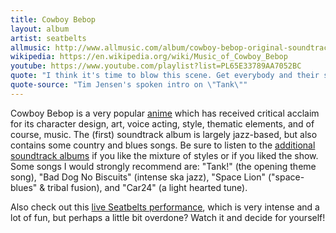 ```yaml
---
title: Cowboy Bebop
layout: album
artist: seatbelts
allmusic: http://www.allmusic.com/album/cowboy-bebop-original-soundtrack-mw0000984943
wikipedia: https://en.wikipedia.org/wiki/Music_of_Cowboy_Bebop
youtube: https://www.youtube.com/playlist?list=PL65E33789AA7052BC
quote: "I think it's time to blow this scene. Get everybody and their stuff together. Okay, three, two, one let's jam!"
quote-source: "Tim Jensen's spoken intro on \"Tank\""
---
```


Cowboy Bebop is a very popular [anime](https://en.wikipedia.org/wiki/Cowboy_Bebop) which has received critical acclaim for its character design, art, voice acting, style, thematic elements, and of course, music. The (first) soundtrack album is largely jazz-based, but also contains some country and blues songs. Be sure to listen to the [additional soundtrack albums](https://en.wikipedia.org/wiki/Music_of_Cowboy_Bebop) if you like the mixture of styles or if you liked the show. Some songs I would strongly recommend are: "Tank!" (the opening theme song), "Bad Dog No Biscuits" (intense ska jazz), "Space Lion" ("space-blues" &amp; tribal fusion), and "Car24" (a light hearted tune).

Also check out this [live Seatbelts performance](https://www.youtube.com/watch?v=_GywG4NFado), which is very intense and a lot of fun, but perhaps a little bit overdone? Watch it and decide for yourself!
